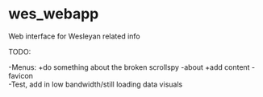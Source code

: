wes_webapp
==========

Web interface for Wesleyan related info

TODO:

-Menus:
	+do something about the broken scrollspy
-about
	+add content
-favicon	
-Test, add in low bandwidth/still loading data visuals